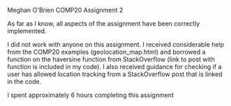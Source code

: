 Meghan O'Brien
COMP20
Assignment 2

As far as I know, all aspects of the assignment have been correctly implemented.

I did not work with anyone on this assignment. I received considerable
help from the COMP20 examples (geolocation_map.html) and borrowed a function
on the haversine function from StackOverflow (link to post with function is included in my code).
I also received guidance for checking if a user has allowed location tracking from
a StackOverflow post that is linked in the code.

I spent approximately 6 hours completing this assignment